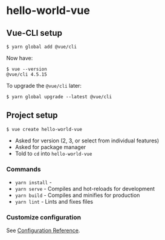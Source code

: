 # hello-world-vue

## Vue-CLI setup
```
$ yarn global add @vue/cli
```

Now have:
```
$ vue --version
@vue/cli 4.5.15
```

To upgrade the `@vue/cli` later:
```
$ yarn global upgrade --latest @vue/cli
```

## Project setup
```
$ vue create hello-world-vue
```
* Asked for version (2, 3, or select from individual features)
* Asked for package manager
* Told to `cd` into `hello-world-vue`

### Commands
* `yarn install` - 
* `yarn serve` - Compiles and hot-reloads for development
* `yarn build` - Compiles and minifies for production
* `yarn lint` - Lints and fixes files

### Customize configuration
See [Configuration Reference](https://cli.vuejs.org/config/).
